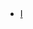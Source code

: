 <!-- ## test note -->

<ul style="margin:0 0 5px;">
  <li><a href="zahsa.github.io/_includes/ns_notes.md"><autocolor>I</autocolor></a></li>
</ul>

